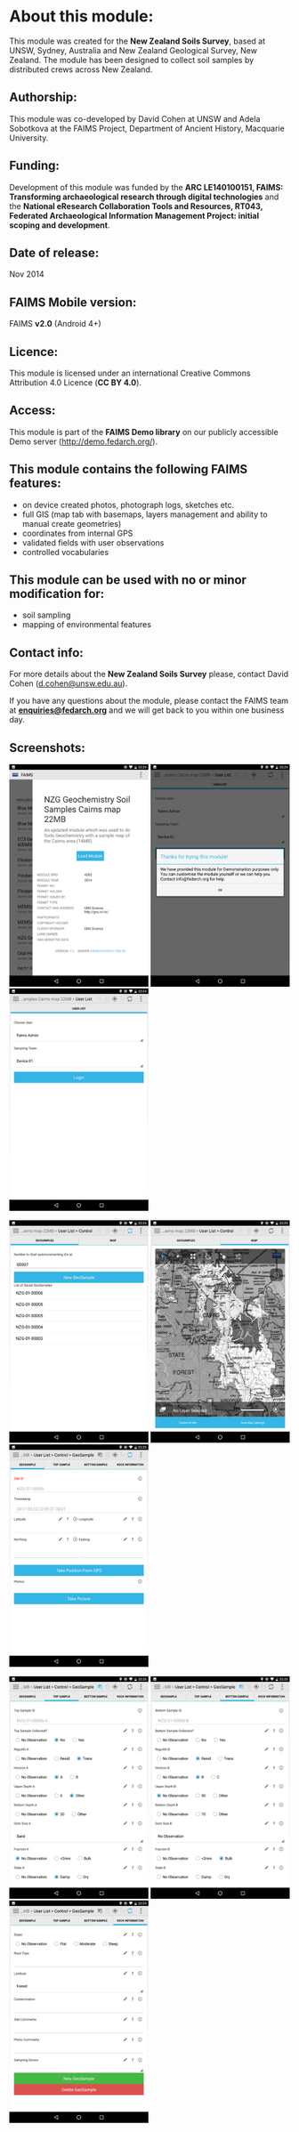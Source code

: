 # About this module:
This module was created for the **New Zealand Soils Survey**, based at UNSW, Sydney, Australia and New Zealand Geological Survey, New Zealand. The module has been designed to collect soil samples by distributed crews across New Zealand.

## Authorship:
This module was co-developed by David Cohen at UNSW and Adela Sobotkova at the FAIMS Project, Department of Ancient History, Macquarie University.

## Funding:
Development of this module was funded by the **ARC LE140100151, FAIMS: Transforming archaeological research through digital technologies** and the **National eResearch Collaboration Tools and Resources, RT043, Federated Archaeological Information Management Project: initial scoping and development**.


## Date of release:
Nov 2014

## FAIMS Mobile version:
FAIMS **v2.0** (Android 4+)

## Licence:
This module is licensed under an international Creative Commons Attribution 4.0 Licence (**CC BY 4.0**).

## Access:
This module is part of the **FAIMS Demo library** on our publicly accessible Demo server (http://demo.fedarch.org/). 

## This module contains the following FAIMS features:
* on device created photos, photograph logs, sketches etc.
* full GIS (map tab with basemaps, layers management and ability to manual create geometries)
* coordinates from internal GPS
* validated fields with user observations
* controlled vocabularies

## This module can be used with no or minor modification for:
* soil sampling
* mapping of environmental features

## Contact info:
For more details about the **New Zealand Soils Survey** please, contact David Cohen (d.cohen@unsw.edu.au).

If you have any questions about the module, please contact the FAIMS team at **enquiries@fedarch.org** and we will get back to you within one business day.

## Screenshots:
<p align="left">
  <img src="https://github.com/FAIMS/SoilsModule/blob/master/screenshots/Screenshot_20170913-222424.png" width="250"/>
  <img src="https://github.com/FAIMS/SoilsModule/blob/master/screenshots/Screenshot_20170913-222434.png" width="250"/>
  <img src="https://github.com/FAIMS/SoilsModule/blob/master/screenshots/Screenshot_20170913-222439.png" width="250"/>
</p>

<p align="left">
  <img src="https://github.com/FAIMS/SoilsModule/blob/master/screenshots/Screenshot_20170913-222449.png" width="250"/>
  <img src="https://github.com/FAIMS/SoilsModule/blob/master/screenshots/Screenshot_20170913-222502.png" width="250"/>
  <img src="https://github.com/FAIMS/SoilsModule/blob/master/screenshots/Screenshot_20170913-222510.png" width="250"/>
</p>

<p align="left">
  <img src="https://github.com/FAIMS/SoilsModule/blob/master/screenshots/Screenshot_20170913-222525.png" width="250"/>
  <img src="https://github.com/FAIMS/SoilsModule/blob/master/screenshots/Screenshot_20170913-222535.png" width="250"/>
  <img src="https://github.com/FAIMS/SoilsModule/blob/master/screenshots/Screenshot_20170913-222551.png" width="250"/>
</p>
